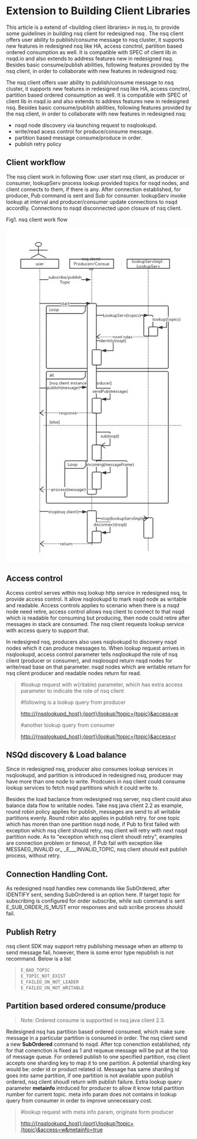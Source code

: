 # Extension to Building Client Libraries

This article is a extend of &lt;building client libraries&gt; in nsq.io, to provide some guidelines in building nsq client for redesigned nsq . The nsq client offers user ability to publish/consume message to nsq cluster,  it supports new features in redesigned nsq like HA, access conctrol, partition based ordered consumption as well. It is compatible with SPEC of client lib in nsqd.io and also extends to address features new in redesigned nsq.  Besides basic consume/publish abilities, following features provided by the nsq client, in order to collaborate with new features in redesigned nsq:

The nsq client offers user ability to publish/consume message to nsq cluster,  it supports new features in redesigned nsq like HA, access conctrol, partition based ordered consumption as well. It is compatible with SPEC of client lib in nsqd.io and also extends to address features new in redesigned nsq.  Besides basic consume/publish abilities, following features provided by the nsq client, in order to collaborate with new features in redesigned nsq:

* nsqd node discovery via launching request to nsqlookupd. 
* write/read acess control for produce/consume message. 
* partition based message consume/produce in order.
* publish retry policy

## Client workflow

The nsq client work in following flow: user start nsq client, as producer or consumer, lookupServ process lookup provided topics for nsqd nodes, and client connects to them, if there is any. After connection established, for producer, Pub command is sent and  Sub for consumer. lookupServ invoke lookup at interval and producer/consumer update connections to nsqd accordlly. Connections to nsqd disconnected upon closure of nsq client.

Fig1. nsq client work flow

![nsq-client-workflow](resources/nsq-client-overview/nsq-client-wf.png)

## Access control

Access control serves within nsq lookup http service in redesigned nsq, to provide access control. It allow nsqlookupd to mark nsqd node as writable and readable.  Access controls applies to scenario when there is a nsqd node need retire, access control allows nsq client to connect to that nsqd which is readable for consuming but producing, then node could retire after messages in stack are consumed. The nsq client requests lookup service with access query to support that.

In redesigned nsq, producers also uses nsqlookupd to discovery nsqd nodes which it can produce messages to. When lookup request arrives in nsqlookupd, access control parameter tells nsqlookupd the role of nsq client \(producer or consumer\), and nsqlooupd return nsqd nodes for write/read base on that parameter. nsqd nodes which are writable return for nsq client producer and readable nodes return for read.

> \#lookup request with w\(ritable\) parameter, which has extra access parameter to indicate the role of nsq client
>
> \#following is a lookup query from producer
>
> [http://{nsqlookupd\_host}:{port}/lookup?topic={topic}&access=w](http://{nsqlookupd_host}:{port}/lookup?topic={topic}&access=w)
>
> \#another lookup query from consumer
>
> [http://{nsqlookupd\_host}:{port}/lookup?topic={topic}&access=r](http://{nsqlookupd_host}:{port}/lookup?topic={topic}&access=r)

## NSQd discovery & Load balance

Since in redesigned nsq, producer also consumes lookup services in nsqlookupd, and partition is introduced in redesigned nsq, producer may have more than one node to write. Prodcuers in nsq client could consume lookup services to fetch nsqd partitions which it could write to.

Besides the load baclance from redesigned nsq server, nsq client could also balance data flow to writable nodes. Take nsq java client 2.2 as example, round robin  policy applies for publish, messages are send to all writable partitions evenly. Round robin also applies in publish retry. for one topic which has moren than one partition nsqd node, if Pub to first failed with exception which nsq client should retry, nsq client will retry with next nsqd partition node. As to "exception which nsq client shoudl retry",  examples are connection problem or timeout, if Pub fail with exception like MESSAEG\_INVALID or_ \_E_\_\_INVALID\_TOPIC, nsq client should exit publish process, without retry.

## Connection Handling Cont.

As redesigned nsqd handles new commands like SubOrdered, after IDENTIFY sent,  sending SubOrdered is an option here.  If target topic for subscribing is configured for order subscribe, while sub command is sent E\_SUB\_ORDER\_IS\_MUST error responses and sub scribe process should fail.

## Publish Retry

nsq client SDK may support retry publishing message when an attemp to send message fail, however, there is some error type republish is not recommand. Below is a list

> ```
> E_BAD_TOPIC
> E_TOPIC_NOT_EXIST
> E_FAILED_ON_NOT_LEADER
> E_FAILED_ON_NOT_WRITABLE
> ```

## Partition based ordered consume/produce

> Note: Ordered consume is supportted in nsq java client 2.3.

Redesigned nsq has partition based ordered consumed, which make sure message in a particular partition is consumed in order. The nsq client send a new **SubOrdered** command to nsqd. After tcp conenction established, rdy for that conenction is fixed as 1 and requeue message will be put at the top of message queue. For ordered publish to one specified partition, nsq client accepts one sharding key to map it to one partition. A potential sharding key would be: order id or product related id. Message has same sharding id goes into same partition, if one partition is not available upon publish ordered, nsq client shoudl return with publish failure. Extra lookup query parameter **metainfo** intrduced for producer to allow it know total partition number for current topic. meta info param does not contains in lookup query from consumer in order to improve unnecessary cost.

> \#lookup request with meta info param, originate form producer
>
> [http://{nsqlookupd\_host}:{port}/lookup?topic={topic}&access=w&metainfo=true](http://{nsqlookupd_host}:{port}/lookup?topic={topic}&access=w&metainfo=true)
